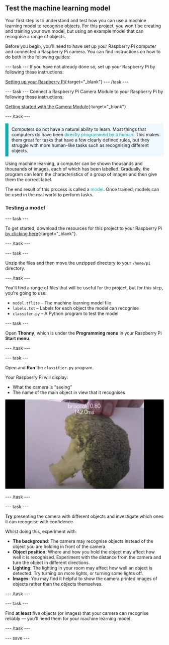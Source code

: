 ## Test the machine learning model

Your first step is to understand and test how you can use a machine learning model to recognise objects. For this project, you won't be creating and training your own model, but using an example model that can recognise a range of objects.

Before you begin, you'll need to have set up your Raspberry Pi computer and connected a Raspberry Pi camera. You can find instructions on how to do both in the following guides:

--- task ---
If you have not already done so, set up your Raspberry Pi by following these instructions:

[Setting up your Raspberry Pi](https://projects.raspberrypi.org/en/projects/raspberry-pi-setting-up){:target="_blank"}
--- /task ---

--- task ---
Connect a Raspberry Pi Camera Module to your Raspberry Pi by following these instructions:

[Getting started with the Camera Module](https://projects.raspberrypi.org/en/projects/getting-started-with-picamera){:target="_blank"}

--- /task ---

<p style="border-left: solid; border-width:10px; border-color: #0faeb0; background-color: aliceblue; padding: 10px;">
Computers do not have a natural ability to learn. Most things that computers do have been <span style="color: #0faeb0">directly programmed by a human</span>. This makes them great for tasks that have a few clearly defined rules, but they struggle with more human-like tasks such as recognising different objects.

Using machine learning, a computer can be shown thousands and thousands of images, each of which has been labelled. Gradually, the program can learn the characteristics of a group of images and then give them the correct label.

The end result of this process is called a <span style="color: #0faeb0">model</span>. Once trained, models can be used in the real world to perform tasks. 
</p>

### Testing a model

--- task ---

 To get started, download the resources for this project to your Raspberry Pi [by clicking here](http://rpf.io/p/en/robot-face-go){:target="_blank"}.

 --- /task ---
 
 --- task ---
 
 Unzip the files and then move the unzipped directory to your `/home/pi` directory.
 
 --- /task ---
 
 You'll find a range of files that will be useful for the project, but for this step, you're going to use:

 - `model.tflite` – The machine learning model file
 - `labels.txt` – Labels for each object the model can recognise
 - `classifer.py` – A Python program to test the model

--- task ---

Open **Thonny**, which is under the **Programming menu** in your Raspberry Pi **Start menu**. 
 
 --- /task ---

--- task ---

Open and **Run** the `classifier.py` program. 

Your Raspberry Pi will display: 
+ What the camera is "seeing" 
+ The name of the main object in view that it recognises

 ![Image of the recogniser project running.](images/classifier.png)

--- /task ---

--- task ---

 **Try** presenting the camera with different objects and investigate which ones it can recognise with confidence. 
 
 Whilst doing this, experiment with:
   - **The background**: The camera may recognise objects instead of the object you are holding in front of the camera.
   - **Object position**: Where and how you hold the object may affect how well it is recognised. Experiment with the distance from the camera and turn the object in different directions.
   - **Lighting**: The lighting in your room may affect how well an object is detected. Try turning on more lights, or turning some lights off.
   - **Images**: You may find it helpful to show the camera printed images of objects rather than the objects themselves.

--- /task ---

--- task ---

Find **at least** five objects (or images) that your camera can recognise reliably — you'll need them for your machine learning model.

--- /task ---

--- save ---

